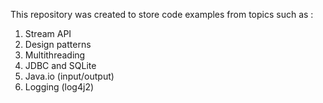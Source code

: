 This repository was created to store code examples from topics such as :
1) Stream API
2) Design patterns
3) Multithreading
4) JDBC and SQLite
5) Java.io (input/output)
6) Logging (log4j2)